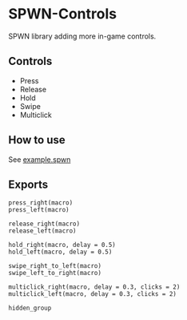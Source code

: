 # SPWN-Controls

SPWN library adding more in-game controls.

## Controls
- Press
- Release
- Hold
- Swipe
- Multiclick

## How to use
See [example.spwn](./example.spwn)

## Exports
```spwn
press_right(macro)
press_left(macro)

release_right(macro)
release_left(macro)

hold_right(macro, delay = 0.5)
hold_left(macro, delay = 0.5)

swipe_right_to_left(macro)
swipe_left_to_right(macro)

multiclick_right(macro, delay = 0.3, clicks = 2)
multiclick_left(macro, delay = 0.3, clicks = 2)

hidden_group
```